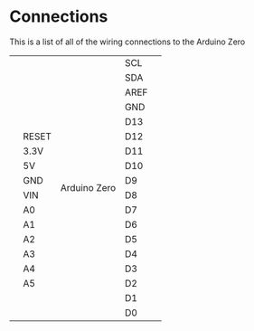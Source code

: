 # Connections

This is a list of all of the wiring connections to the Arduino Zero
<table>
  <tr>
    <td></td>
    <td></td>
    <td rowspan="18">
    Arduino Zero
    </td>
    <td>SCL</td>
    <td></td>
  </tr>
  <tr>
    <td></td>
    <td></td>
    <td>SDA</td>
    <td></td>
  </tr>
  <tr>
    <td></td>
    <td></td>
    <td>AREF</td>
    <td></td>
  </tr>
  <tr>
    <td></td>
    <td></td>
    <td>GND</td>
    <td></td>
  </tr>
  <tr>
    <td></td>
    <td></td>
    <td>D13</td>
    <td></td>
  </tr>
  <tr>
    <td></td>
    <td>RESET</td>
    <td>D12</td>
    <td></td>
  </tr>
  <tr>
    <td></td>
    <td>3.3V</td>
    <td>D11</td>
    <td></td>
  </tr>
  <tr>
    <td></td>
    <td>5V</td>
    <td>D10</td>
    <td></td>
  </tr>
  <tr>
    <td></td>
    <td>GND</td>
    <td>D9</td>
    <td></td>
  </tr>
  <tr>
    <td></td>
    <td>VIN</td>
    <td>D8</td>
    <td></td>
  </tr>
  <tr>
    <td></td>
    <td>A0</td>
    <td>D7</td>
    <td></td>
  </tr>
  <tr>
    <td></td>
    <td>A1</td>
    <td>D6</td>
    <td></td>
  </tr>
  <tr>
    <td></td>
    <td>A2</td>
    <td>D5</td>
    <td></td>
  </tr>
  <tr>
    <td></td>
    <td>A3</td>
    <td>D4</td>
    <td></td>
  </tr>
  <tr>
    <td></td>
    <td>A4</td>
    <td>D3</td>
    <td></td>
  </tr>
  <tr>
    <td></td>
    <td>A5</td>
    <td>D2</td>
    <td></td>
  </tr>
  <tr>
    <td></td>
    <td></td>
    <td>D1</td>
    <td></td>
  </tr>
  <tr>
    <td></td>
    <td></td>
    <td>D0</td>
    <td></td>
  </tr>

</table>
